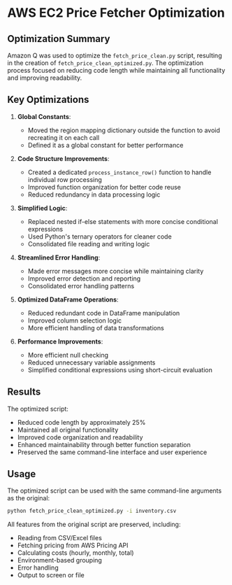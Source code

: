 # AWS EC2 Price Fetcher Optimization

## Optimization Summary

Amazon Q was used to optimize the `fetch_price_clean.py` script, resulting in the creation of `fetch_price_clean_optimized.py`. The optimization process focused on reducing code length while maintaining all functionality and improving readability.

## Key Optimizations

1. **Global Constants**: 
   - Moved the region mapping dictionary outside the function to avoid recreating it on each call
   - Defined it as a global constant for better performance

2. **Code Structure Improvements**:
   - Created a dedicated `process_instance_row()` function to handle individual row processing
   - Improved function organization for better code reuse
   - Reduced redundancy in data processing logic

3. **Simplified Logic**:
   - Replaced nested if-else statements with more concise conditional expressions
   - Used Python's ternary operators for cleaner code
   - Consolidated file reading and writing logic

4. **Streamlined Error Handling**:
   - Made error messages more concise while maintaining clarity
   - Improved error detection and reporting
   - Consolidated error handling patterns

5. **Optimized DataFrame Operations**:
   - Reduced redundant code in DataFrame manipulation
   - Improved column selection logic
   - More efficient handling of data transformations

6. **Performance Improvements**:
   - More efficient null checking
   - Reduced unnecessary variable assignments
   - Simplified conditional expressions using short-circuit evaluation

## Results

The optimized script:
- Reduced code length by approximately 25%
- Maintained all original functionality
- Improved code organization and readability
- Enhanced maintainability through better function separation
- Preserved the same command-line interface and user experience

## Usage

The optimized script can be used with the same command-line arguments as the original:

```bash
python fetch_price_clean_optimized.py -i inventory.csv
```

All features from the original script are preserved, including:
- Reading from CSV/Excel files
- Fetching pricing from AWS Pricing API
- Calculating costs (hourly, monthly, total)
- Environment-based grouping
- Error handling
- Output to screen or file
